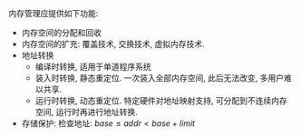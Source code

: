 
内存管理应提供如下功能:

- 内存空间的分配和回收
- 内存空间的扩充: 覆盖技术, 交换技术, 虚拟内存技术.
- 地址转换
	- 编译时转换, 适用于单道程序系统
	- 装入时转换, 静态重定位. 一次装入全部内存空间, 此后无法改变, 多用户难以共享.
	- 运行时转换, 动态重定位. 特定硬件对地址映射支持, 可分配到不连续内存空间, 运行时再进行地址转换.
- 存储保护: 检查地址: $base \leq addr \lt base+limit$
